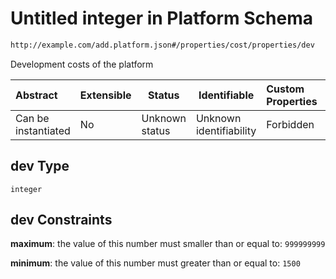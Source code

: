 # Untitled integer in Platform Schema

```txt
http://example.com/add.platform.json#/properties/cost/properties/dev
```

Development costs of the platform


| Abstract            | Extensible | Status         | Identifiable            | Custom Properties | Additional Properties | Access Restrictions | Defined In                                                                           |
| :------------------ | ---------- | -------------- | ----------------------- | :---------------- | --------------------- | ------------------- | ------------------------------------------------------------------------------------ |
| Can be instantiated | No         | Unknown status | Unknown identifiability | Forbidden         | Allowed               | none                | [add-platform.schema.json\*](../out/add-platform.schema.json "open original schema") |

## dev Type

`integer`

## dev Constraints

**maximum**: the value of this number must smaller than or equal to: `999999999`

**minimum**: the value of this number must greater than or equal to: `1500`
